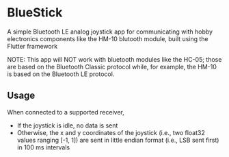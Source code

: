 # BlueStick

A simple Bluetooth LE analog joystick app for communicating with hobby electronics components like the HM-10 blutooth module, built using the Flutter framework

NOTE: This app will NOT work with bluetooth modules like the HC-05; those are based on the Bluetooth Classic protocol while, for example, the HM-10 is based on the Bluetooth LE protocol.

## Usage

When connected to a supported receiver,
- If the joystick is idle, no data is sent
- Otherwise, the x and y coordinates of the joystick (i.e., two float32 values ranging [-1, 1]) are sent in little endian format (i.e., LSB sent first) in 100 ms intervals
